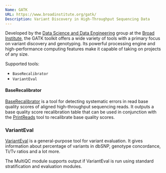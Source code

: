 ```yaml
---
Name: GATK
URL: https://www.broadinstitute.org/gatk/
Description: Variant Discovery in High-Throughput Sequencing Data
---
```


Developed by the [Data Science and Data Engineering](http://www.broadinstitute.org/dsde)
group at the [Broad Institute](http://www.broadinstitute.org/), the GATK toolkit offers
a wide variety of tools with a primary focus on variant discovery and genotyping.
Its powerful processing engine and high-performance computing features make it capable
of taking on projects of any size.

Supported tools:
- `BaseRecalibrator`
- `VariantEval`

#### BaseRecalibrator
[BaseRecalibrator](https://software.broadinstitute.org/gatk/documentation/tooldocs/current/org_broadinstitute_gatk_tools_walkers_bqsr_BaseRecalibrator.php)
is a tool for detecting systematic errors in read base quality scores of aligned high-throughput
sequencing reads. It outputs a base quality score recalibration table that can be used in
conjunction with the
[PrintReads](https://software.broadinstitute.org/gatk/documentation/tooldocs/current/org_broadinstitute_gatk_tools_walkers_readutils_PrintReads.php)
tool to recalibrate base quality scores.

### VariantEval
[VariantEval](https://software.broadinstitute.org/gatk/gatkdocs/current/org_broadinstitute_gatk_tools_walkers_varianteval_VariantEval.php)
is a general-purpose tool for variant evaluation. It gives information about percentage of
variants in dbSNP, genotype concordance, Ti/Tv ratios and a lot more.

The MultiQC module supports output if VariantEval is run using standard stratification and evaluation modules.
